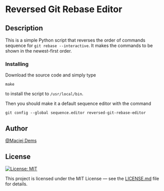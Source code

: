 # Reversed Git Rebase Editor

## Description

This is a simple Python script that reverses the order of commands sequence for `git rebase --interactive`.
It makes the commands to be shown in the newest-first order.

### Installing

Download the source code and simply type
```
make
```

to install the script to `/usr/local/bin`.

Then you should make it a default sequence editor with the command
```
git config --global sequence.editor reversed-git-rebase-editor
```

## Author

[@Maciej Dems](https://github.com/macdems)

## License

[![License: MIT](https://img.shields.io/badge/License-MIT-brightgreen.svg)](https://opensource.org/licenses/MIT)

This project is licensed under the MIT License — see the [LICENSE.md](LICENSE.md) file for details.
